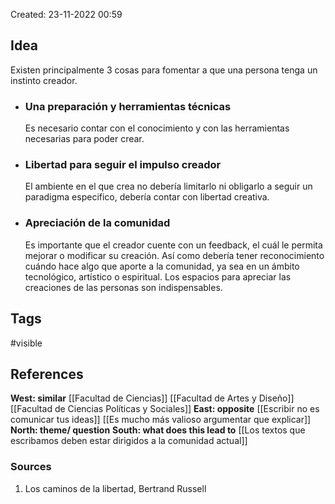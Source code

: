 Created: 23-11-2022 00:59

## <span class="pink"> **Idea** </span>
Existen principalmente 3 cosas para fomentar a que una persona tenga un instinto creador.

* ### Una preparación y herramientas técnicas
	Es necesario contar con el conocimiento y con las herramientas necesarias para poder crear.
* ### Libertad para seguir el impulso creador
	El ambiente en el que crea no debería limitarlo ni obligarlo a seguir un paradigma especifico, debería contar con libertad creativa.
* ### Apreciación de la comunidad
	Es importante que el creador cuente con un feedback, el cuál le permita mejorar o modificar su creación. Así como debería tener reconocimiento cuándo hace algo que aporte a la comunidad, ya sea en un ámbito tecnológico, artístico o espiritual. Los espacios para apreciar las creaciones de las personas son indispensables.

## <span class="orange"> **Tags**</span>
<span class="tag"> #visible</span> 

## <span class="green"> **References**</span>
<span class="blue"> **West: similar** </span>
[[Facultad de Ciencias]]
[[Facultad de Artes y Diseño]]
[[Facultad de Ciencias Políticas y Sociales]]
<span class="blue"> **East: opposite** </span>
[[Escribir no es comunicar tus ideas]]
[[Es mucho más valioso argumentar que explicar]]
<span class="blue"> **North: theme/ question** </span>
<span class="blue"> **South: what does this lead to** </span>
[[Los textos que escribamos deben estar dirigidos a la comunidad actual]]

### <span class="purple"> **Sources**</span>
1. Los caminos de la libertad, Bertrand Russell